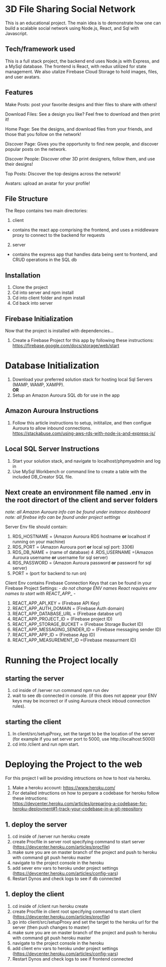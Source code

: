 # 3D File Sharing Social Network
This is an educational project. The main idea is to demonstrate how one can build a  scalable social network using Node.js, React, and Sql with Javascript. 

## Tech/framework used
This is a full stack project, the backend end uses Node.js with Express, and a MySql database. The frontend is React, with redux utilized for state management. We also utalize Firebase Cloud Storage to hold images, files, and user avatars. 

## Features

Make Posts: 
post your favorite designs and thier files to share with others!

Download Files: 
See a design you like? Feel free to download and then print it!

Home Page:
See the designs, and download files from your friends, and those that you follow on the network!

Discover Page:
Gives you the opportunity to find new people, and discover popular posts on the network. 

Discover People: 
Discover other 3D print designers, follow them, and use their designs!

Top Posts:
Discover the top designs across the network!

Avatars:
upload an avatar for your profile!

## File Structure
The Repo contains two main directories:
1. client
  - contains the react app comprising the frontend, and uses a middleware proxy to connect to the backend for requests
2. server
  - contains the express app that handles data being sent to frontend, and CRUD operations in the SQL db

## Installation
1. Clone the project
2. Cd into server and npm install
3. Cd into client folder and npm install
4. Cd back into server

## Firebase Initialization
Now that the project is installed with dependencies...
1. Create a Firebase Project for this app by following these instructions:
https://firebase.google.com/docs/storage/web/start

# Database Initialization  
1. Download your preferred solution stack for hosting local Sql Servers (MAMP, WAMP, XAMPP).     
**OR**    
2. Setup an Amazon Auroura SQL db for use in the app

## Amazon Auroura Instructions
1. Follow this article instructions to setup, inititalize, and then configue Auroura to allow inbound connections.  
https://stackabuse.com/using-aws-rds-with-node-js-and-express-js/

## Local SQL Server Instructions
1. Start your solution stack, and navigate to localhost/phpmyadmin and log in 
2. Use MySql Workbench or command line to create a table with the included DB_Creator SQL file. 


## Next create an environment file named .env in the root directort of the client and server folders
*note: all Amazon Auroura info can be found under instance dashboard*
*note: all firebse info can be found under project settings*

Server Env file should contain:
1. RDS_HOSTNAME = (Amazon Auroura RDS hostname **or** localhost if running on your machine)
2. RDS_PORT = (Amazon Auroura port **or** local sql port: 3306)
3. RDS_DB_NAME = (name of database)
4 .RDS_USERNAME =(Amazon Auroura username **or** username for sql server)
5. RDS_PASSWORD = (Amazon Auroura password **or** password for sql server)
6. PORT = (port for backend to run on)

Client Env contains Firebase Connection Keys that can be found in your Firebase Project Settings:
*- do not change ENV names React requires env names to start with REACT_APP_ -*
1. REACT_APP_API_KEY = (Firebase API Key) 
2. REACT_APP_AUTH_DOMAIN = (Firebase Auth domain) 
3. REACT_APP_DATABASE_URL = (Firebase databse url) 
4. REACT_APP_PROJECT_ID = (Firebase project ID) 
5. REACT_APP_STORAGE_BUCKET = (Firebase Storage Bucket ID) 
6. REACT_APP_MESSAGING_SENDER_ID = (Firebase messaging sender ID) 
7. REACT_APP_APP_ID = (Firebase App ID) 
8. REACT_APP_MEASUREMENT_ID =(Firebase measurment ID) 
    
# Running the Project locally
 ## starting the server
 1. cd inside of /server run command npm run dev 
 2. wait to see db connected in console. (if this does not appear your ENV keys may be incorrect or if using Auroura check inboud connection rules).  
 
 ## starting the client
 1. In client/src/setupProxy, set the target to be the location of the server (for example if you set server port to 5000, use http://localhost:5000)
 1. cd into /client and run npm start.  
 
 # Deploying the Project to the web
 For this project I will be providing intructions on how to host via heroku. 
 1. Make a heroku account: https://www.heroku.com/
 2. For detailed intructions on how to perpare a codebase for heroku follow these intructions:  
 https://devcenter.heroku.com/articles/preparing-a-codebase-for-heroku-deployment#1-track-your-codebase-in-a-git-repository
 
  ## 1. deploy the server
  1. cd inside of /server run heroku create
  2. create Procfile in server root specifying command to start server (https://devcenter.heroku.com/articles/procfile)
  3. make sure you are on master branch of the project and push to heroku with command git push heroku master 
  4. navigate to the project console in the heroku
  5. add sever env vars to heroku under project settings (https://devcenter.heroku.com/articles/config-vars)
  6. Restart Dynos and check logs to see if db connected
  
  ## 1. deploy the client
  1. cd inside of /client run heroku create
  2. create Procfile in client root specifying command to start client (https://devcenter.heroku.com/articles/procfile)
  3. go into client/src/setupProxy and set the target to the heroku url for the server (then push changes to master)
  4. make sure you are on master branch of the project and push to heroku with command git push heroku master 
  5. navigate to the project console in the heroku
  6. add client env vars to heroku under project settings (https://devcenter.heroku.com/articles/config-vars)
  7. Restart Dynos and check logs to see if frontend connected
 
 
     
